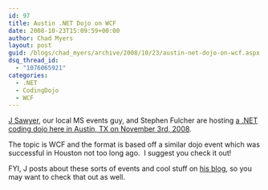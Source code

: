 ```yaml
---
id: 97
title: Austin .NET Dojo on WCF
date: 2008-10-23T15:09:59+00:00
author: Chad Myers
layout: post
guid: /blogs/chad_myers/archive/2008/10/23/austin-net-dojo-on-wcf.aspx
dsq_thread_id:
  - "1076065921"
categories:
  - .NET
  - CodingDojo
  - WCF
---
```

[J Sawyer](http://blog.microsoft-j.net), our local MS events guy, and Stephen Fulcher are hosting [a .NET coding dojo here in Austin, TX on November 3rd, 2008](http://blog.microsoft-j.net/2008/10/16/AustinrsquosFirstNetDojoWindowsCommunicationFoundation.aspx).

The topic is WCF and the format is based off a similar dojo event which was successful in Houston not too long ago.&#160; I suggest you check it out!

FYI, J posts about these sorts of events and cool stuff on [his blog](http://blog.microsoft-j.net), so you may want to check that out as well.
